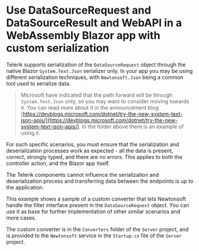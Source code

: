 # Use DataSourceRequest and DataSourceResult and WebAPI in a WebAssembly Blazor app with custom serialization

Telerik supports serialization of the `DataSourceRequest` object through the native Blazor `System.Text.Json` serializer only. In your app you may be using different serialization techniques, with `Newtonsoft.Json` being a common tool used to serialize data.

> Microsoft have indicated that the path forward will be through `System.Text.Json` only, so you may want to consider moving towards it. You can read more about it in the announcement blog [https://devblogs.microsoft.com/dotnet/try-the-new-system-text-json-apis/](https://devblogs.microsoft.com/dotnet/try-the-new-system-text-json-apis/). In the folder above there is an example of using it.

For such specific scenarios, you must ensure that the serialization and deserialization processes work as expected - all the data is present, correct, strongly typed, and there are no errors. This applies to both the controller action, and the Blazor app itself.

The Telerik components cannot influence the serialization and deserialization process and transferring data between the endpoints is up to the application.

This example shows a sample of a custom converter that lets Newtonsoft handle the filter interface present in the `DataSourceRequest` object. You can use it as base for further implementation of other similar scenarios and more cases.

The custom converter is in the `Converters` folder of the `Server` project, and is provided to the `Newtonsoft` service in the `Startup.cs` file of the `Server` project.